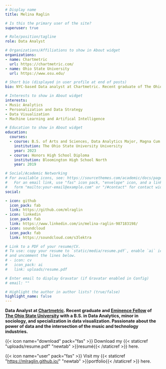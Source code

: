 ```yaml
---
# Display name
title: Melina Raglin

# Is this the primary user of the site?
superuser: true

# Role/position/tagline
role: Data Analyst

# Organizations/Affiliations to show in About widget
organizations:
- name: Chartmetric
  url: https://chartmetric.com/
- name: Ohio State University
  url: https://www.osu.edu/

# Short bio (displayed in user profile at end of posts)
bio: NYC-based Data analyst at Chartmetric. Recent graduate of The Ohio State University with a B.S. in data analytics.

# Interests to show in About widget
interests:
- Music Analytics
- Personalization and Data Strategy
- Data Visualization
- Machine Learning and Artifical Intelligence

# Education to show in About widget
education:
  courses:
  - course: B.S. of Arts and Sciences, Data Analytics Major, Magna Cum Laude with Honors Distinction
    institution: The Ohio State University University
    year: 2023
  - course: Honors High School Diploma
    institution: Bloomington High School North
    year: 2019

# Social/Academic Networking
# For available icons, see: https://sourcethemes.com/academic/docs/page-builder/#icons
#   For an email link, use "fas" icon pack, "envelope" icon, and a link in the
#   form "mailto:your-email@example.com" or "/#contact" for contact widget.
social:

- icon: github
  icon_pack: fab
  link: https://github.com/mlraglin
- icon: linkedin
  icon_pack: fab
  link: https://www.linkedin.com/in/melina-raglin-987183198/
- icon: soundcloud
  icon_pack: fab
  link: https://soundcloud.com/s3lektra

# Link to a PDF of your resume/CV.
# To use: copy your resume to `static/media/resume.pdf`, enable `ai` icons in `params.toml`,
# and uncomment the lines below.
# - icon: cv
#   icon_pack: ai
#   link: uploads/resume.pdf

# Enter email to display Gravatar (if Gravatar enabled in Config)
# email: ""

# Highlight the author in author lists? (true/false)
highlight_name: false
---
```


**Data Analyst at [Chartmetric](https://chartmetric.com/). Recent graduate and [Eminence Fellow](https://honors-scholars.osu.edu/eminence) of [The Ohio State University](https://www.osu.edu/) with a B.S. in Data Analytics, minor in sociology, and specialization in data visualization. Passionate about the power of data and the intersection of the music and technology industries.**

{{< icon name="download" pack="fas" >}} Download my {{< staticref "uploads/resume.pdf" "newtab" >}}resumé{{< /staticref >}} here.

{{< icon name="user" pack="fas" >}} Visit my {{< staticref "https://mlraglin.github.io/" "newtab" >}}portfolio{{< /staticref >}} here.